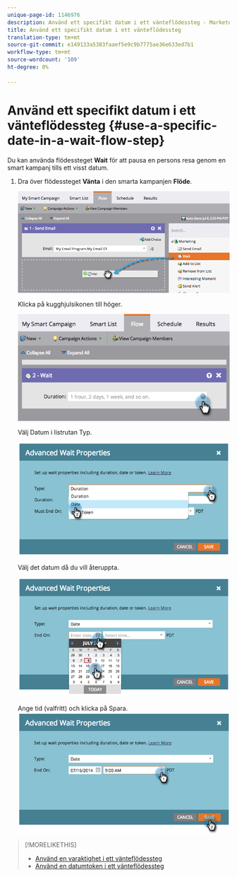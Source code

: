 ```yaml
---
unique-page-id: 1146976
description: Använd ett specifikt datum i ett vänteflödessteg - Marketo Docs - Produktdokumentation
title: Använd ett specifikt datum i ett vänteflödessteg
translation-type: tm+mt
source-git-commit: e149133a5383faaef5e9c9b7775ae36e633ed7b1
workflow-type: tm+mt
source-wordcount: '109'
ht-degree: 0%

---
```



# Använd ett specifikt datum i ett vänteflödessteg {#use-a-specific-date-in-a-wait-flow-step}

Du kan använda flödessteget **Wait** för att pausa en persons resa genom en smart kampanj tills ett visst datum.

1. Dra över flödessteget **Vänta** i den smarta kampanjen **Flöde**.

   ![](assets/image2014-9-22-11-3a50-3a55.png)

   Klicka på kugghjulsikonen till höger.

   ![](assets/image2014-9-22-11-3a50-3a59.png)

   Välj Datum i listrutan Typ.

   ![](assets/image2014-9-22-11-3a51-3a27.png)

   Välj det datum då du vill återuppta.

   ![](assets/image2014-9-22-11-3a51-3a20.png)

   Ange tid (valfritt) och klicka på Spara.
   ![](assets/image2014-9-22-11-3a51-3a13.png)

>[!MORELIKETHIS]
>
>* [Använd en varaktighet i ett vänteflödessteg](use-a-duration-in-a-wait-flow-step.md)
>* [Använd en datumtoken i ett vänteflödessteg](use-a-date-token-in-a-wait-flow-step.md)

>



